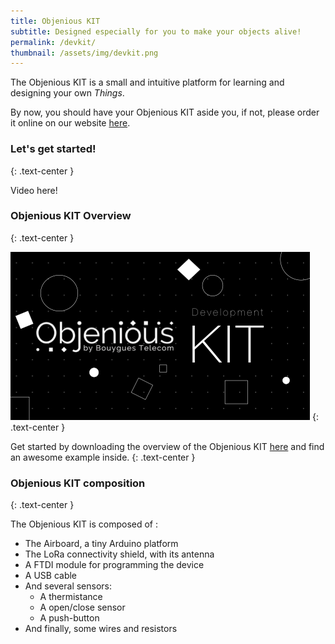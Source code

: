 ```yaml
---
title: Objenious KIT
subtitle: Designed especially for you to make your objects alive!
permalink: /devkit/
thumbnail: /assets/img/devkit.png
---
```


The Objenious KIT is a small and intuitive platform for learning and designing
your own *Things*.

By now, you should have your Objenious KIT aside you, if not, please order it
online on our website [here](http://www.objenious.com/developpeur).

### Let's get started!
{: .text-center }

Video here!

### Objenious KIT Overview
{: .text-center }

![Objenious KIT overview](/assets/img/devkit_overview.png)
{: .text-center }

Get started by downloading the overview of the Objenious KIT
[here](/assets/files/devkit_overview_v4.pdf) and find an awesome example inside.
{: .text-center }

### Objenious KIT composition
{: .text-center }

The Objenious KIT is composed of :

 * The Airboard, a tiny Arduino platform
 * The LoRa connectivity shield, with its antenna
 * A FTDI module for programming the device
 * A USB cable
 * And several sensors:
   * A thermistance
   * A open/close sensor
   * A push-button
 * And finally, some wires and resistors

